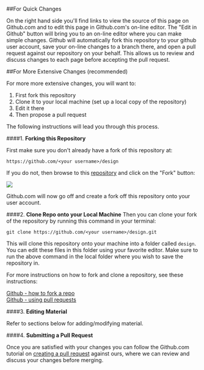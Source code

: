 ##For Quick Changes

On the right hand side you'll find links to view the source of this page on Github.com and to edit this page in Github.com's on-line editor. The "Edit in Github" button will bring you to an on-line editor where you can make simple changes. Github will automatically fork this repository to your github user account, save your on-line changes to a branch there, and open a pull request against our repository on your behalf. This allows us to review and discuss changes to each page before accepting the pull request.

##For More Extensive Changes (recommended)

For more more extensive changes, you will want to:

1. First fork this repository
2. Clone it to your local machine (set up a local copy of the repository)
3. Edit it there
4. Then propose a pull request

The following instructions will lead you through this process.

####1. **Forking this Repository**

First make sure you don't already have a fork of this repository at:

    https://github.com/<your username>/design

If you do not, then browse to this [repository](https://github.com/ros2/design) and click on the "Fork" button:

<img src="{{ site.baseurl }}/img/fork.png"/>

Github.com will now go off and create a fork off this repository onto your user account. 

####2. **Clone Repo onto your Local Machine**
Then you can clone your fork of the repository by running this command in your terminal:

    git clone https://github.com/<your username>/design.git

This will clone this repository onto your machine into a folder called `design`. You can edit these files in this folder using your favorite editor.  Make sure to run the above command in the local folder where you wish to save the repository in.

For more instructions on how to fork and clone a repository, see these instructions:

[Github - how to fork a repo](https://help.github.com/articles/fork-a-repo)  
[Github - using pull requests](https://help.github.com/articles/using-pull-requests)

####3. **Editing Material**

Refer to sections below for adding/modifying material.

####4. **Submitting a Pull Request**

Once you are satisfied with your changes you can follow the Github.com tutorial on [creating a pull request](https://help.github.com/articles/creating-a-pull-request) against ours, where we can review and discuss your changes before merging.
